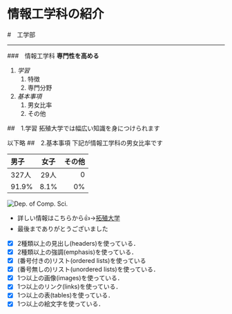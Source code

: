 # 情報工学科の紹介
<!-- Markdown記法を使って学科の紹介ページを作る -->

#　工学部
****
###　情報工学科
**専門性を高める**
1. *学習*
   1. 特徴
   1. 専門分野
1. *基本事項*
   1. 男女比率
   1. その他

##　1.学習
拓殖大学では幅広い知識を身につけられます

以下略
##　2.基本事項
下記が情報工学科の男女比率です

|男子|女子|その他|
|:---|:---:|---:|
| 327人 | 29人 | 0|
| 91.9% | 8.1%| 0%|

![Dep. of Comp. Sci.](https://feng.takushoku-u.ac.jp/albums/abm00004330.jpg "情報工学科")

- 詳しい情報はこちらから:+1:→[拓殖大学](http://www.takushoku-u.ac.jp "Takushoku University")
- 最後までありがとうございました
　

<!-- この部分より上に記述を追加して下のチェックボックスで確認する -->
- [x] 2種類以上の見出し(headers)を使っている．
- [x] 2種類以上の強調(emphasis)を使っている．
- [x] (番号付きの)リスト(ordered lists)を使っている
- [x] (番号無しの)リスト(unordered lists)を使っている．
- [x] 1つ以上の画像(images)を使っている．
- [x] 1つ以上のリンク(links)を使っている．
- [x] 1つ以上の表(tables)を使っている．
- [x] 1つ以上の絵文字を使っている．
